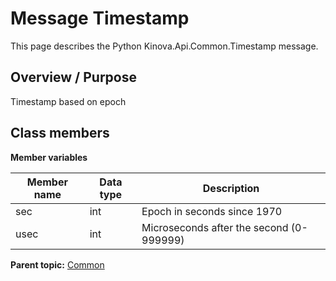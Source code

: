 # Message Timestamp

This page describes the Python Kinova.Api.Common.Timestamp message.

## Overview / Purpose

Timestamp based on epoch

## Class members

 **Member variables** 

|Member name|Data type|Description|
|-----------|---------|-----------|
|sec|int|Epoch in seconds since 1970|
|usec|int|Microseconds after the second \(0-999999\)|

**Parent topic:** [Common](../references/summary_Common.md)

